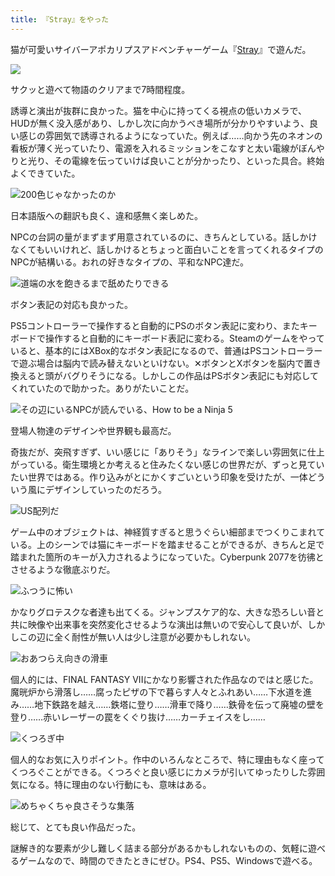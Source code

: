 ```yaml
---
title: 『Stray』をやった
---
```

猫が可愛いサイバーアポカリプスアドベンチャーゲーム『[Stray](https://store.steampowered.com/app/1332010/Stray/?l=japanese)』で遊んだ。

![](https://lh4.googleusercontent.com/r9AmZRnm1zNvOKVlVk7pRqcxkc5zSHQ2SdbWFW74dRnhcvwBD2-03LG3DrC5QhstDRk1cf1u358IW_HN81OQhQt5Xk2Ox6zyA78ePXNgrVWqKIriCp9WSNNT345djm0ywPfbdzXIHR1-essRxt9DaA2jRnadQ-e4RYVjM_glHvGly91ud6KQYG5vjhnH0g)

サクッと遊べて物語のクリアまで7時間程度。

誘導と演出が抜群に良かった。猫を中心に持ってくる視点の低いカメラで、HUDが無く没入感があり、しかし次に向かうべき場所が分かりやすいよう、良い感じの雰囲気で誘導されるようになっていた。例えば……向かう先のネオンの看板が薄く光っていたり、電源を入れるミッションをこなすと太い電線がぼんやりと光り、その電線を伝っていけば良いことが分かったり、といった具合。終始よくできていた。

![](https://lh5.googleusercontent.com/eVkFiD5aEQo9a-OFtm7chLyChZkgxNCVk4qGG96fO63jDPQ1mbIm7xGQ4yptddIH8K2ID84il9BhkrYApczk7rig7HB9YfYpMxoQr-b12scdbYKlvSMYjbs_oetl_JtgM7trDvd3PSiXJEzHEf0bVCVgxDd9O4vbwvuh0EdaVFElnpKdXLAQn1ZtlwIEqA "200色じゃなかったのか")

日本語版への翻訳も良く、違和感無く楽しめた。

NPCの台詞の量がまずまず用意されているのに、きちんとしている。話しかけなくてもいいけれど、話しかけるとちょっと面白いことを言ってくれるタイプのNPCが結構いる。おれの好きなタイプの、平和なNPC達だ。

![](https://lh5.googleusercontent.com/-V6FPSlXw8ZFKUhu8F7NTRfFRn_R9iumv8p4kvldOnEcIPo76MxbFxzGW7ePJsoCiYRO_50FlBkC94Gcts4K-4dLexcu77P6FWFTztIgS0dvOpIJelSOFkebQEafbRVf2x252J27atoalo1URqPsYd6Wwab_CvIx0PjJHwMYsTT9yAw78Tlr6ZwRYJ7MdA "道端の水を飽きるまで舐めたりできる")

ボタン表記の対応も良かった。

PS5コントローラーで操作すると自動的にPSのボタン表記に変わり、またキーボードで操作すると自動的にキーボード表記に変わる。Steamのゲームをやっていると、基本的にはXBox的なボタン表記になるので、普通はPSコントローラーで遊ぶ場合は脳内で読み替えないといけない。✕ボタンとXボタンを脳内で置き換えると頭がバグりそうになる。しかしこの作品はPSボタン表記にも対応してくれていたので助かった。ありがたいことだ。

![](https://lh6.googleusercontent.com/ycpQL9mGFEX80wa8GgPMznSNLeYAr3PSbkOsG9JiIsmWAeZGdC7oH0Q69qg9vvoKDfcThdeLM5l_tBygW151_C2gbi6ZyMquLf6MqAWokkjVJzo9Jhz-u8O9IEU9AHvidvTeDwxr0sBeIPH-O_HafjXkEIPBtCijfkmSCK9uZmiz6I2t_iA09orX0vrr0Q "その辺にいるNPCが読んでいる、How to be a Ninja 5")

登場人物達のデザインや世界観も最高だ。

奇抜だが、突飛すぎず、いい感じに「ありそう」なラインで楽しい雰囲気に仕上がっている。衛生環境とか考えると住みたくない感じの世界だが、ずっと見ていたい世界ではある。作り込みがとにかくすごいという印象を受けたが、一体どういう風にデザインしていったのだろう。

![](https://lh6.googleusercontent.com/zQYE4HLClivXKJLU6FHH7boPkwTFEHG6UFlLwCTMKVqkh4eTfEyX3-Hb4Q-_zEIX_A3IW1N65q1O0y2MOupMDf1dhHF_J21NEXcgRteLC-UjXJasuOwhVexioa7iqno8wh1vsPBnblGqwaHXtXDxRoiRKDJxAVIf2x5tIfrRyABe6Du6CIFkWUVRqrkmmw "US配列だ")

ゲーム中のオブジェクトは、神経質すぎると思うぐらい細部までつくりこまれている。上のシーンでは猫にキーボードを踏ませることができるが、きちんと足で踏まれた箇所のキーが入力されるようになっていた。Cyberpunk 2077を彷彿とさせるような徹底ぶりだ。

![](https://lh5.googleusercontent.com/UtAYX36DaEOnF_Pig5b1CXHi_GAO5cWkzfmnE8TOZ8K9qdIZYj9HXjHppoXQHkHtZpNAY7YSwB8bjjslPPIhoBjLuAvdzMO-jnMOLHakgGY1xxYdAy75kj14QbNdphFbKpFaEkmJ_xPZ40y1fh-qbvBYfdMjZBIzXNPZKLXpoJ7NiHsb6hmama1bSTEVBw "ふつうに怖い")

かなりグロテスクな者達も出てくる。ジャンプスケア的な、大きな恐ろしい音と共に映像や出来事を突然変化させるような演出は無いので安心して良いが、しかしこの辺に全く耐性が無い人は少し注意が必要かもしれない。

![](https://lh4.googleusercontent.com/qWxZ-QWswTF2IKgHc3mnBUHgRw-FWAGA4uiBIGhza0bHDGYwBBVo0e5D0hfHU2Ls9Z7hxMr1cnLbyMu7vRCGnb_nvogC26foDVvx9HaEwbYUQQ4uyC8OeivA4uAw73sv9codUqOk5R-CC4zczTc7RvfpCoB3Fcjsbhx_PrE5HDfO1Z6SdEO25i8yCR8vng "おあつらえ向きの滑車")

個人的には、FINAL FANTASY VIIにかなり影響された作品なのではと感じた。魔晄炉から滑落し……腐ったピザの下で暮らす人々とふれあい……下水道を進み……地下鉄路を越え……鉄塔に登り……滑車で降り……鉄骨を伝って廃墟の壁を登り……赤いレーザーの罠をくぐり抜け……カーチェイスをし……

![](https://lh4.googleusercontent.com/k0RAAP9xJHbcQK_Oy2Tpt942xJy4zX2C8OQ7gVBzposmqHgeEDRUHu4Y38KAUWn8f-vRYNU_YnGOk_DrHwwTAcOEycgWCPT55SSiNLBsGGlEMQfcLkk5tk926FG2JNaRIFI_2V_O1BFm9-HVVZECSMbea0fQ29B62phUWUnJCgdyFJWD19u16Jh8F_s0-Q "くつろぎ中")

個人的なお気に入りポイント。作中のいろんなところで、特に理由もなく座ってくつろぐことができる。くつろぐと良い感じにカメラが引いてゆったりした雰囲気になる。特に理由のない行動にも、意味はある。

![](https://lh3.googleusercontent.com/QYFCJp1tVWvh92kzodCqtlZVmjxRgzYsEE9A9RNsvsMExR0_UmI_Y1GvQjJw7AJZNUYtFjFZZ1FD0wcja8gKvLsQSIB2iAQbDMDDsyC6FMwMBcoTsZE-55zz7kib319-ZqHxAlB0QZ2Be3pOIYzUFOOeQURlpi51eOUEGJQgSMrkhDlgPoMT8AuiR6M1xA "めちゃくちゃ良さそうな集落")

総じて、とても良い作品だった。

謎解き的な要素が少し難しく詰まる部分があるかもしれないものの、気軽に遊べるゲームなので、時間のできたときにぜひ。PS4、PS5、Windowsで遊べる。
